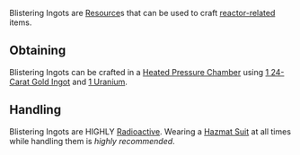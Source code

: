 Blistering Ingots are [Resource](https://github.com/Slimefun/Slimefun4/wiki/Resources)s that can be used to craft [reactor-related](https://github.com/Slimefun/Slimefun4/wiki/Electric-Machines) items.

## Obtaining
Blistering Ingots can be crafted in a [Heated Pressure Chamber](https://github.com/Slimefun/Slimefun4/wiki/Heated-Pressure-Chamber) using [1 24-Carat Gold Ingot](https://github.com/Slimefun/Slimefun4/wiki/Gold-Ingot) and [1 Uranium](https://github.com/Slimefun/Slimefun4/wiki/Uranium).

## Handling
Blistering Ingots are HIGHLY [Radioactive](https://github.com/Slimefun/Slimefun4/wiki/Radiation). Wearing a [Hazmat Suit](https://github.com/Slimefun/Slimefun4/wiki/Hazmat-Suit) at all times while handling them is *highly recommended*. 
